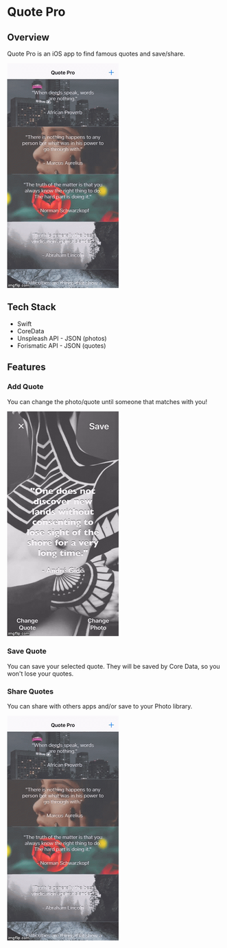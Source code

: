 # Quote Pro

## Overview
Quote Pro is an iOS app to find famous quotes and save/share.

![QuotePro](Documentation/QuotePro.png)

## Tech Stack

* Swift
* CoreData
* Unspleash API - JSON (photos)
* Forismatic API - JSON (quotes)

## Features

### Add Quote
You can change the photo/quote until someone that matches with you!

![QuotePro](Documentation/QuotePro_1.gif)

### Save Quote
You can save your selected quote. They will be saved by Core Data, so you won't lose your quotes.

### Share Quotes
You can share with others apps and/or save to your Photo library.

![QuotePro](Documentation/QuotePro_2.gif)
